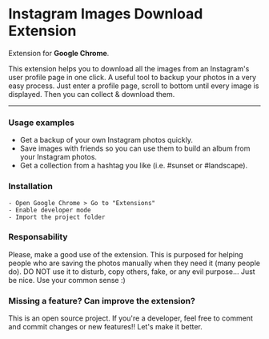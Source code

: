 Instagram Images Download Extension
===================


Extension for **Google Chrome**.

This extension helps you to download all the images from an Instagram's user profile page in one click. A useful tool to backup your photos in a very easy process. Just enter a profile page, scroll to bottom until every image is displayed. Then you can collect & download them. 

----------

<h3>Usage examples</h3>

* Get a backup of your own Instagram photos quickly.
* Save images with friends so you can use them to build an album from your Instagram photos.
* Get a collection from a hashtag you like (i.e. #sunset or #landscape).

<h3>Installation</h3>

    - Open Google Chrome > Go to "Extensions"
    - Enable developer mode
    - Import the project folder

<h3>Responsability</h3>
Please, make a good use of the extension. This is purposed for helping people who are saving the photos manually when they need it (many people do). DO NOT use it to disturb, copy others, fake, or any evil purpose... Just be nice. Use your common sense :)

<h3>Missing a feature? Can improve the extension?</h3>

This is an open source project. If you're a developer, feel free to comment and commit changes or new features!! Let's make it better.